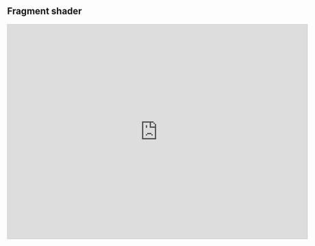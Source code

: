 

## Fragment shader



<iframe src="https://www.desmos.com/calculator/fofydrkkvz" width="700" height="500" style="border: 1px solid #ccc" frameborder=0></iframe>